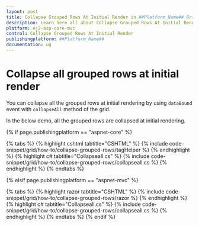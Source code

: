 ```yaml
---
layout: post
title: Collapse Grouped Rows At Initial Render in ##Platform_Name## Grid Component
description: Learn here all about Collapse Grouped Rows At Initial Render in Syncfusion ##Platform_Name## Grid component and more.
platform: ej2-asp-core-mvc
control: Collapse Grouped Rows At Initial Render
publishingplatform: ##Platform_Name##
documentation: ug
---
```



# Collapse all grouped rows at initial render

You can collapse all the grouped rows at initial rendering by using `dataBound` event with  `collapseAll` method of the grid.

In the below demo, all the grouped rows are collapsed at initial rendering.

{% if page.publishingplatform == "aspnet-core" %}

{% tabs %}
{% highlight cshtml tabtitle="CSHTML" %}
{% include code-snippet/grid/how-to/collapse-grouped-rows/tagHelper %}
{% endhighlight %}
{% highlight c# tabtitle="Collapseall.cs" %}
{% include code-snippet/grid/how-to/collapse-grouped-rows/collapseall.cs %}
{% endhighlight %}
{% endtabs %}

{% elsif page.publishingplatform == "aspnet-mvc" %}

{% tabs %}
{% highlight razor tabtitle="CSHTML" %}
{% include code-snippet/grid/how-to/collapse-grouped-rows/razor %}
{% endhighlight %}
{% highlight c# tabtitle="Collapseall.cs" %}
{% include code-snippet/grid/how-to/collapse-grouped-rows/collapseall.cs %}
{% endhighlight %}
{% endtabs %}
{% endif %}


